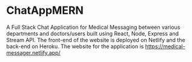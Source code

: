 # ChatAppMERN
A Full Stack Chat Application for Medical Messaging between various departments and doctors/users built using React, Node, Express and Stream API.
The front-end of the website is deployed on Netlify and the back-end on Heroku.
The website for the application is https://medical-messager.netlify.app/
